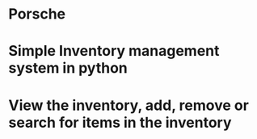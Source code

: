 # Porsche
# Simple Inventory management system in python
# View the inventory, add, remove or search for items in the inventory

